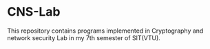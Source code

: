 # CNS-Lab
This repository contains programs implemented in Cryptography and network security Lab in my 7th semester of SIT(VTU).
